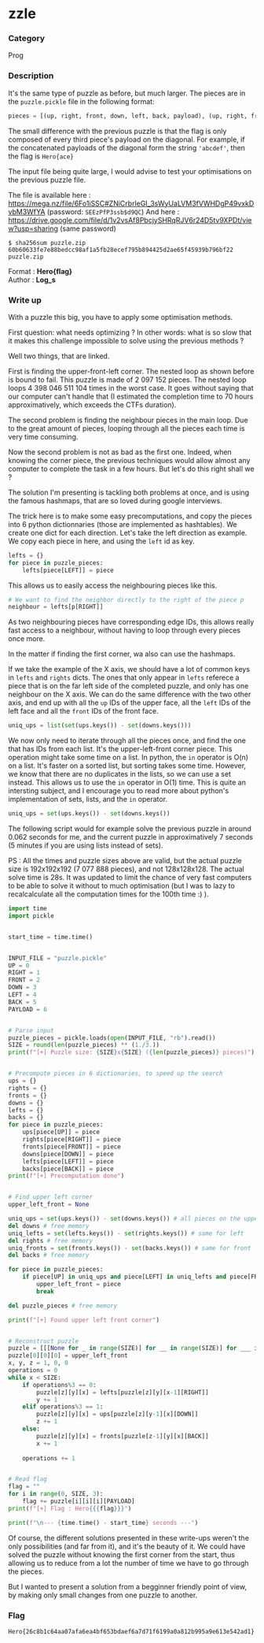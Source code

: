 # zzle

### Category

Prog

### Description

It's the same type of puzzle as before, but much larger. The pieces are in the `puzzle.pickle` file in the following format:

```python
pieces = [(up, right, front, down, left, back, payload), (up, right, front, down, left, back, payload), ...]
```

The small difference with the previous puzzle is that the flag is only composed of every third piece's payload on the diagonal. For example, if the concatenated payloads of the diagonal form the string `'abcdef'`, then the flag is `Hero{ace}`

The input file being quite large, I would advise to test your optimisations on the previous puzzle file.

The file is available here : https://mega.nz/file/6Fo1iSSC#ZNiCrbrleGI_3sWyUaLVM3fVWHDgP49vxkDvbM3WfYA (password: `SEEzPfP3ssb$d9QC`)
And here : https://drive.google.com/file/d/1v2vsAf8PbcjySHRqRJV6r24D5tv9XPDt/view?usp=sharing (same password)
```
$ sha256sum puzzle.zip            
60b60633fe7e88bedcc98af1a5fb28ecef795b894425d2ae65f45939b796bf22  puzzle.zip
```

Format : **Hero{flag}**<br>
Author : **Log_s**

### Write up

With a puzzle this big, you have to apply some optimisation methods.

First question: what needs optimizing ? In other words: what is so slow that it makes this challenge impossible to solve using the previous methods ?

Well two things, that are linked.

First is finding the upper-front-left corner. The nested loop as shown before is bound to fail. This puzzle is made of 2 097 152 pieces. The nested loop loops 4 398 046 511 104 times in the worst case. It goes without saying that our computer can't handle that (I estimated the completion time to 70 hours approximatively, which exceeds the CTFs duration).

The second problem is finding the neighbour pieces in the main loop. Due to the great amount of pieces, looping through all the pieces each time is very time consuming.

Now the second problem is not as bad as the first one. Indeed, when knowing the corner piece, the previous techniques would allow almost any computer to complete the task in a few hours. But let's do this right shall we ?

The solution I'm presenting is tackling both problems at once, and is using the famous hashmaps, that are so loved during google interviews.

The trick here is to make some easy precomputations, and copy the pieces into 6 python dictionnaries (those are implemented as hashtables). We create one dict for each direction. Let's take the left direction as example. We copy each piece in here, and using the `left` id as key.

```python
lefts = {}
for piece in puzzle_pieces:
    lefts[piece[LEFT]] = piece
```

This allows us to easily access the neighbouring pieces like this.

```python
# We want to find the neighbor directly to the right of the piece p
neighbour = lefts[p[RIGHT]]
```

As two neighbouring pieces have corresponding edge IDs, this allows really fast access to a neighbour, without having to loop through every pieces once more.

In the matter if finding the first corner, wa also can use the hashmaps.

If we take the example of the X axis, we should have a lot of common keys in `lefts` and `rights` dicts. The ones that only appear in `lefts` referece a piece that is on the far left side of the completed puzzle, and only has one neighbour on the X axis. We can do the same difference with the two other axis, and end up with all the `up` IDs of the upper face, all the `left` IDs of the left face and all the `front` IDs of the front face.

```python
uniq_ups = list(set(ups.keys()) - set(downs.keys()))
```

We now only need to iterate through all the pieces once, and find the one that has IDs from each list. It's the upper-left-front corner piece. This operation might take some time on a list. In python, the `in` operator is O(n) on a list. It's faster on a sorted list, but sorting takes some time. However, we know that there are no duplicates in the lists, so we can use a set instead. This allows us to use the `in` operator in O(1) time. This is quite an intersting subject, and I encourage you to read more about python's implementation of sets, lists, and the `in` operator.

```python
uniq_ups = set(ups.keys()) - set(downs.keys())
```

The following script would for example solve the previous puzzle in around 0.062 seconds for me, and the current puzzle in approximatively 7 seconds (5 minutes if you are using lists instead of sets).

PS : All the times and puzzle sizes above are valid, but the actual puzzle size is 192x192x192 (7 077 888 pieces), and not 128x128x128. The actual solve time is 28s. It was updated to limit the chance of very fast computers to be able to solve it without to much optimisation (but I was to lazy to recalcalculate all the computation times for the 100th time :) ).


```python
import time
import pickle


start_time = time.time()


INPUT_FILE = "puzzle.pickle"
UP = 0
RIGHT = 1
FRONT = 2
DOWN = 3
LEFT = 4
BACK = 5
PAYLOAD = 6


# Parse input
puzzle_pieces = pickle.loads(open(INPUT_FILE, "rb").read())
SIZE = round(len(puzzle_pieces) ** (1./3.))
print(f"[+] Puzzle size: {SIZE}x{SIZE} ({len(puzzle_pieces)} pieces)")


# Precompute pieces in 6 dictionaries, to speed up the search
ups = {}
rights = {}
fronts = {}
downs = {}
lefts = {}
backs = {}
for piece in puzzle_pieces:
    ups[piece[UP]] = piece
    rights[piece[RIGHT]] = piece
    fronts[piece[FRONT]] = piece
    downs[piece[DOWN]] = piece
    lefts[piece[LEFT]] = piece
    backs[piece[BACK]] = piece
print(f"[+] Precomputation done")


# Find upper left corner
upper_left_front = None

uniq_ups = set(ups.keys()) - set(downs.keys()) # all pieces on the upper face of the completed puzzle (65536 pieces)
del downs # free memory
uniq_lefts = set(lefts.keys()) - set(rights.keys()) # same for left
del rights # free memory
uniq_fronts = set(fronts.keys()) - set(backs.keys()) # same for front
del backs # free memory

for piece in puzzle_pieces:
    if piece[UP] in uniq_ups and piece[LEFT] in uniq_lefts and piece[FRONT] in uniq_fronts:
        upper_left_front = piece
        break

del puzzle_pieces # free memory

print(f"[+] Found upper left front corner")


# Reconstruct puzzle
puzzle = [[[None for _ in range(SIZE)] for __ in range(SIZE)] for ___ in range(SIZE)]
puzzle[0][0][0] = upper_left_front
x, y, z = 1, 0, 0
operations = 0
while x < SIZE:
    if operations%3 == 0:
        puzzle[z][y][x] = lefts[puzzle[z][y][x-1][RIGHT]]
        y += 1
    elif operations%3 == 1:
        puzzle[z][y][x] = ups[puzzle[z][y-1][x][DOWN]]
        z += 1
    else:
        puzzle[z][y][x] = fronts[puzzle[z-1][y][x][BACK]]
        x += 1
    
    operations += 1


# Read flag
flag = ""
for i in range(0, SIZE, 3):
    flag += puzzle[i][i][i][PAYLOAD]
print(f"[+] Flag : Hero{{{flag}}}")

print(f"\n--- {time.time() - start_time} seconds ---")
```

Of course, the different solutions presented in these write-ups weren't the only possibilities (and far from it), and it's the beauty of it. We could have solved the puzzle without knowing the first corner from the start, thus allowing us to reduce from a lot the number of time we have to go through the pieces.

But I wanted to present a solution from a begginner friendly point of view, by making only small changes from one puzzle to another.

### Flag

```Hero{26c8b1c64aa07afa6ea4bf653bdaef6a7d71f6199a0a812b995a9e613e542ad1}```
